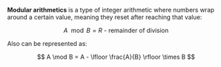 **Modular arithmetics** is a type of integer arithmetic where numbers wrap around a certain value, meaning they reset after reaching that value:

$$A \mod B = R \text{ - remainder of division} $$

Also can be represented as:

$$
 A \mod B = A - \lfloor \frac{A}{B} \rfloor \times B
$$